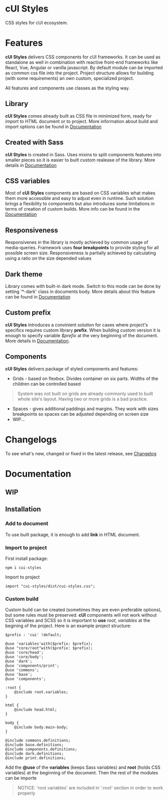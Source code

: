 # cUI Styles
CSS styles for cUI ecosystem.

# Features

**cUI Styles** delivers CSS components for cUI frameworks. It can be used as standalone as well in combination with reactive front-end frameworks like React, Vue, Angular or vanilla javascript. By default module can be imported as common css file into the project. Project structure allows for building (with some requirements) an own custom, specialized project.

All features and components use classes as the styling way. 

## Library

**cUI Styles** comes already built as CSS file in minimized form, ready for import to HTML document or to project.
More information about build and import options can be found in [Documentation]

## Created with Sass

**cUI Styles** is created in Sass. Uses mixins to split components features into smaller pieces so it is easier to built custom realease of the library. More details in [Documentation]

## CSS variables
Most of **cUI Styles** components are based on CSS variables what makes them more accessible and easy to adjust even in runtime.
Such solution brings a flexibility to components but also introduces some limitations in terms of creation of custom builds.
More info can be found in the [Documentation]

## Responsiveness
Responsivenes in the library is mostly achieved by common usage of media-queries. Framework uses **four breakpoints** to provide styling for all possible screen size. Responsiveness is partially achieved by calculating using a ratio on the size depended values

## Dark theme      
Library comes with built-in dark mode. Switch to this mode can be done by setting '*-dark' class in documents body. More details about this feature can be found in [Documentation]

## Custom prefix
**cUI Styles** introduces a convinient solution for cases where project's specifics requires custom library **prefix**. When building custom version it is enough to specify variable *$prefix* at the very beginning of the document. More details in [Documentation].

## Components
**cUI Styles** delivers package of styled components and features:

* Grids - based on flexbox. Divides container on six parts. Widths of the children can be controlled based
> System was not built on grids are already commonly used to built whole site's layout. Having two or more grids is a bad practice.
* Spaces - gives additional paddings and margins. They work with sizes breakpoints so spaces can be adjusted depending on screen size 
* WIP...

# Changelogs

To see what's new, changed or fixed in the latest release, see [Changelog]

# Documentation

## WIP

## Installation

### Add to document
To use built package, it is enough to add **link** in HTML document.

### Import to project
First install package:
```
npm i cui-styles
```
Import to project

```
import "cui-styles/dist/cui-styles.css";
```

### Custom build
Custom build can be created (sometimes they are even preferable options), but some rules must be preserved.
**cUI** components will not work without CSS variables and SCSS so it is important to **use** *root*, *variables* at the begining of the project. Here is an example project structure:

```
$prefix : 'cui' !default;

@use 'variables'with($prefix: $prefix);
@use "core/root"with($prefix: $prefix);
@use 'core/head';
@use 'core/body';
@use 'dark';
@use 'components/print';
@use 'commons';
@use 'base';
@use 'components';

:root {
    @include root.variables;
}

html {
    @include head.html;
}

body {
    @include body.main-body;
}

@include commons.definitions;
@include base.definitions;
@include components.definitions;
@include dark.definitions;
@include print.definitions;
```

Add the **@use** of the **variables** (keeps Sass variables) and **root** (holds CSS variables) at the beginning of the document. Then the rest of the modules can be importe

>NOTICE: 'root.variables' are included in ':root' section in order to work properly

[Changelog]: CHANGELOG
[Documentation]: #Documentation